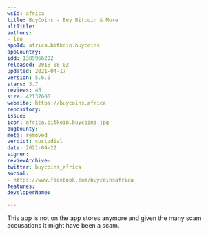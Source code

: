 ```yaml
---
wsId: africa
title: BuyCoins - Buy Bitcoin & More
altTitle: 
authors:
- leo
appId: africa.bitkoin.buycoins
appCountry: 
idd: 1389966202
released: 2018-08-02
updated: 2021-04-17
version: 5.6.0
stars: 3.7
reviews: 46
size: 42137600
website: https://buycoins.africa
repository: 
issue: 
icon: africa.bitkoin.buycoins.jpg
bugbounty: 
meta: removed
verdict: custodial
date: 2021-04-22
signer: 
reviewArchive: 
twitter: buycoins_africa
social:
- https://www.facebook.com/buycoinsafrica
features: 
developerName: 

---
```


This app is not on the app stores anymore and given the many scam accusations it
might have been a scam.

